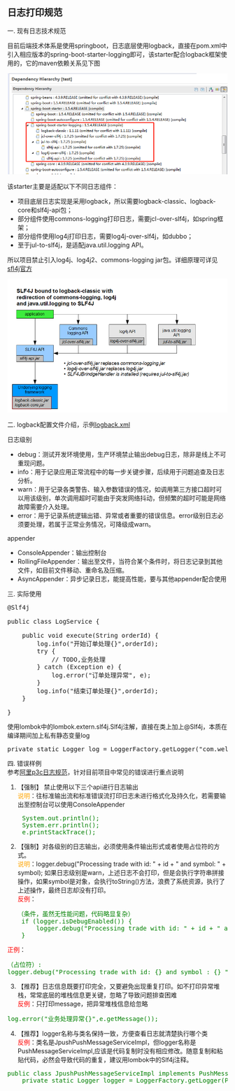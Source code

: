 ## 日志打印规范
一. 现有日志技术规范

目前后端技术体系是使用springboot，日志底层使用logback，直接在pom.xml中引入相应版本的spring-boot-starter-logging即可，该starter配合logback框架使用的，它的maven依赖关系见下图

![](img/log/spring-boot-starter-logging.png)

该starter主要是适配以下不同日志组件：
- 项目底层日志实现是采用logback，所以需要logback-classic、logback-core和slf4j-api包；
- 部分组件使用commons-logging打印日志，需要jcl-over-slf4j，如spring框架；
- 部分组件使用log4j打印日志，需要log4j-over-slf4j，如dubbo；
- 至于jul-to-slf4j，是适配java.util.logging API。  

所以项目禁止引入log4j、log4j2、commons-logging jar包。详细原理可详见[sfl4j官方](https://www.slf4j.org/legacy.html)

![](img/log/slf4j.png)


二. logback配置文件介绍，示例[logback.xml](prop/logback.xml)

日志级别
- debug：测试开发环境使用，生产环境禁止输出debug日志，除非是线上不可重现问题。
- info：用于记录应用正常流程中的每一步关键步骤，后续用于问题追查及日志分析。
- warn：用于记录各类警告、输入参数错误的情况，如调用第三方接口超时可以用该级别，单次调用超时可能由于突发网络抖动，但频繁的超时可能是网络故障需要介入处理。
- error：用于记录系统逻辑出错、异常或者重要的错误信息。error级别日志必须要处理，若属于正常业务情况，可降级成warn。

appender  
- ConsoleAppender：输出控制台
- RollingFileAppender：输出至文件，当符合某个条件时，将日志记录到其他文件，如目前文件移动、重命名及压缩。
- AsyncAppender：异步记录日志，能提高性能，要与其他appender配合使用

三. 实际使用

<pre>
@Slf4j<br/>
public class LogService {

    public void execute(String orderId) {
        log.info("开始订单处理{}",orderId);
        try {
            // TODO,业务处理
        } catch (Exception e) {
            log.error("订单处理异常", e);
        }
        log.info("结束订单处理{}",orderId);
    }

}
</pre>
使用lombok中的lombok.extern.slf4j.Slf4j注解，直接在类上加上@Slf4j，本质在编译期间加上私有静态变量log
<pre>
private static Logger log = LoggerFactory.getLogger("com.welab.scaffold.web.controller.ProductController");
</pre>

四. 错误样例  
参考[阿里p3c日志规范](https://github.com/alibaba/p3c/tree/master/p3c-gitbook/%E5%BC%82%E5%B8%B8%E6%97%A5%E5%BF%97)，针对目前项目中常见的错误进行重点说明

1. 【强制】 禁止使用以下三个api进行日志输出
<br><span style="color:orange">说明</span>：往标准输出流和标准错误流打印日志未进行格式化及持久化，若需要输出至控制台可以使用ConsoleAppender
<pre style="color:green">
	System.out.println();
	System.err.println();
	e.printStackTrace();
</pre> 
2. 【强制】对各级别的日志输出，必须使用条件输出形式或者使用占位符的方式。 
<br><span style="color:orange">说明</span>：logger.debug("Processing trade with id: " + id + " and symbol: " + symbol); 如果日志级别是warn，上述日志不会打印，但是会执行字符串拼接操作，如果symbol是对象，会执行toString()方法，浪费了系统资源，执行了上述操作，最终日志却没有打印。 
<br><span style="color:red">反例</span>：
    <pre style="color:green">（条件，虽然无性能问题，代码略显复杂） 
    if (logger.isDebugEnabled()) {  
        logger.debug("Processing trade with id: " + id + " and symbol: " + symbol);  
    }  </pre>     
<span style="color:red">正例</span>：
<pre style="color:green">（占位符）: 
logger.debug("Processing trade with id: {} and symbol : {} ", id, symbol);  
</pre>
3. 【推荐】日志信息既要打印完全，又要避免出现重复打印。如不打印异常堆栈，常常底层的堆栈信息更关键，忽略了导致问题排查困难
<br><span style="color:red">反例</span>：只打印message，把异常堆栈信息给忽略
<pre style="color:green">
log.error("业务处理异常{}",e.getMessage());
</pre>
4. 【推荐】logger名称与类名保持一致，方便查看日志就清楚执行哪个类
<br><span style="color:red">反例</span>：类名是JpushPushMessageServiceImpl，但logger名称是PushMessageServiceImpl,应该是代码复制时没有相应修改。随意复制和粘贴代码，必然会导致代码的重复，建议用lombok中的Slf4j注释。
<pre style="color:green">
public class JpushPushMessageServiceImpl implements PushMessageService {
	private static Logger logger = LoggerFactory.getLogger(PushMessageServiceImpl.class);
</pre>
